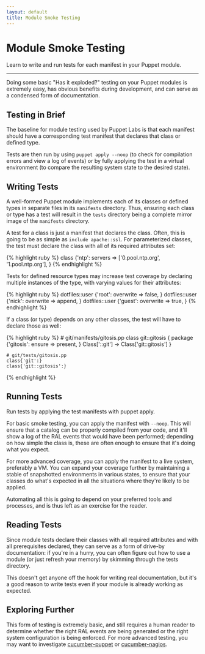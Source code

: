 ```yaml
---
layout: default
title: Module Smoke Testing
---
```


Module Smoke Testing
====================

Learn to write and run tests for each manifest in your Puppet module.

* * *

Doing some basic "Has it exploded?" testing on your Puppet modules is extremely easy, has obvious benefits during development, and can serve as a condensed form of documentation.

Testing in Brief
----------------

The baseline for module testing used by Puppet Labs is that each manifest should have a corresponding test manifest that declares that class or defined type. 

Tests are then run by using `puppet apply --noop` (to check for compilation errors and view a log of events) or by fully applying the test in a virtual environment (to compare the resulting system state to the desired state). 

Writing Tests
-------------

A well-formed Puppet module implements each of its classes or defined types in separate files in its `manifests` directory. Thus, ensuring each class or type has a test will result in the `tests` directory being a complete mirror image of the `manifests` directory. 

A test for a class is just a manifest that declares the class. Often, this is going to be as simple as `include apache::ssl`. For parameterized classes, the test must declare the class with all of its required attributes set:

{% highlight ruby %}
    class {'ntp':
      servers => ['0.pool.ntp.org', '1.pool.ntp.org'],
    }
{% endhighlight %}

Tests for defined resource types may increase test coverage by declaring multiple instances of the type, with varying values for their attributes:

{% highlight ruby %}
    dotfiles::user {'root': 
      overwrite => false,
    }
    dotfiles::user {'nick':
      overwrite => append,
    }
    dotfiles::user {'guest':
      overwrite => true,
    }
{% endhighlight %}

If a class (or type) depends on any other classes, the test will have to declare those as well:

{% highlight ruby %}
    # git/manifests/gitosis.pp
    class git::gitosis {
      package {'gitosis':
        ensure => present,
      }
      Class['::git'] -> Class['git::gitosis']
    }
    
    # git/tests/gitosis.pp
    class{'git':}
    class{'git::gitosis':}
{% endhighlight %}

Running Tests
-------------

Run tests by applying the test manifests with puppet apply.

For basic smoke testing, you can apply the manifest with `--noop`. This will ensure that a catalog can be properly compiled from your code, and it'll show a log of the RAL events that would have been performed; depending on how simple the class is, these are often enough to ensure that it's doing what you expect. 

For more advanced coverage, you can apply the manifest to a live system, preferably a VM. You can expand your coverage further by maintaining a stable of snapshotted environments in various states, to ensure that your classes do what's expected in all the situations where they're likely to be applied. 

Automating all this is going to depend on your preferred tools and processes, and is thus left as an exercise for the reader.

Reading Tests
-------------

Since module tests declare their classes with all required attributes and with all prerequisites declared, they can serve as a form of drive-by documentation: if you're in a hurry, you can often figure out how to use a module (or just refresh your memory) by skimming through the tests directory. 

This doesn't get anyone off the hook for writing real documentation, but it's a good reason to write tests even if your module is already working as expected. 

Exploring Further
-----------------

This form of testing is extremely basic, and still requires a human reader to determine whether the right RAL events are being generated or the right system configuration is being enforced. For more advanced testing, you may want to investigate [cucumber-puppet][cukepup] or [cucumber-nagios][cukenag]. 

[cukepup]: https://github.com/nistude/cucumber-puppet
[cukenag]: http://auxesis.github.com/cucumber-nagios/
